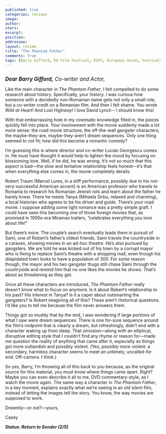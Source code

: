 ```yaml
---
published: true
categories: reviews
image:
author: 
stars: 
excerpt: 
position: 
addressee: 
layout: review
title: "The Phantom Father"
comments: true
tags: [Barry Gifford, EU Film Festival, EUFF, European Union, Festivals, Letters, Marcel Lures, Romania]
---
```

<div><p><span class="full-image-block ssNonEditable"><a href="/letters/2012/11/22/the-phantom-father.html"><img src="http://static.squarespace.com/static/5005f6bcc4aa41161b33e89e/5329cf1fe4b07c068ebf74de/5329cf1fe4b07c068ebf772f/1353594433017/the-phantom-father.jpg" alt="" /></a></span></p>
<p><span style="font-size:120%;"><strong><em>Dear Barry Gifford,</em></strong><em>&nbsp;Co-writer and Actor,</em></span></p>
<p>Like the main character in <em>The Phantom Father</em>, I felt compelled to do some research about history. Specifically, your history. I was curious how someone with a decidedly non-Romanian name gets not only a small role, but a co-writer credit on a Romanian film. And then I felt shame. You wrote <em>Wild at Heart</em>! And <em>Lost Highway</em>! I love David Lynch &ndash; I should know this!</p>
<p>With that embarrassing hole in my cinematic knowledge filled in, the pieces quickly fell into place. Your involvement with the movie suddenly made a lot more sense: the road movie structure; the off-the-wall gangster characters; the maybe-they-are, maybe-they-aren&rsquo;t dream sequences. Only one thing seemed to not fit; how did this become a romantic comedy?</p>
<p>I&rsquo;m guessing this is where director and co-writer Lucian Georgescu comes in. He must have thought it would help to lighten the mood by focusing on blossoming love. Well, if he did, he was wrong. It&rsquo;s not so much that this aspect is bad&mdash;the slow and tentative relationship feels honest&mdash;it&rsquo;s that when everything else comes in, the movie completely derails.</p>
<p>Robert Traum (Marcel Lures, in a stiff performance, possibly due to his not-very-successful American accent) is an American professor who travels to Romania to research his Romanian Jewish rots and learn about the father he barely knew. There he meets Tanya (Mihaela Sirbu, relaxed and charming), a local historian who agrees to be his driver and guide. There&rsquo;s your road movie. I suppose adding some light romance was a pretty simple graft. I could have seen this becoming one of those foreign movies that, as promised in 1990s-era Miramax trailers, &ldquo;celebrates everything you love about life!&rdquo;</p>
<p>But there&rsquo;s more. The couple&rsquo;s search eventually leads them in pursuit of Sami, one of Robert&rsquo;s father&rsquo;s oldest friends. Sami travels the countryside in a caravan, showing movies in an ad-hoc theatre. He&rsquo;s also pursued by gangsters. We are told he was kicked out of his town by a corrupt mayor who is fixing to replace Sami&rsquo;s theatre with a shopping mall, even though his dilapidated town looks to have a population of 300. For some reason though, the mayor and his two gangster thugs still chase Sami through the countryside and remind him that no one likes the movies he shows. That&rsquo;s about as threatening as they get.</p>
<p>Once all these characters are introduced, <em>The Phantom Father</em> really doesn&rsquo;t know what to focus on anymore. Is it about Robert&rsquo;s relationship to his past? His interest in Tanya? Is it a caper about outsmarting the gangsters? Is Robert imagining all of this? These aren&rsquo;t rhetorical questions. I&rsquo;d like you to tell me because the film never answers them.</p>
<p>Things got so muddy that by the end, I was wondering if large portions of what I saw were dream sequences. There is one for-sure sequence around the film&rsquo;s midpoint that is clearly a dream, but refreshingly, didn&rsquo;t end with a character waking up from sleep. That omission&mdash;along with an elliptical, disruptive editing style that I couldn&rsquo;t find any rhyme or reason for&mdash;made me question the reality of anything that came after it, especially as things got more outlandish and possibly violent. (Yes, <em>possibly </em>more violent: a secondary, harmless character seems to meet an untimely, uncalled-for end. Off-camera. I think.)</p>
<p>So yes, Barry, I&rsquo;m throwing all of this back to you because, as the original source for this material, you must know where things came apart. Right? Maybe you can even describe it all to me, DVD commentary-style, as I watch the movie again. The same way a character in <em>The Phantom Father</em>, in a key moment, explains exactly what we&rsquo;re seeing in an old silent film, instead of letting the images tell the story. You know, the way movies are supposed to work.</p>
<p>Dreamily&mdash;or not?&mdash;yours,</p>
<p>Casey</p>
<p><strong><em>Status: Return to Sender (2/5)</em></strong></p></div>
